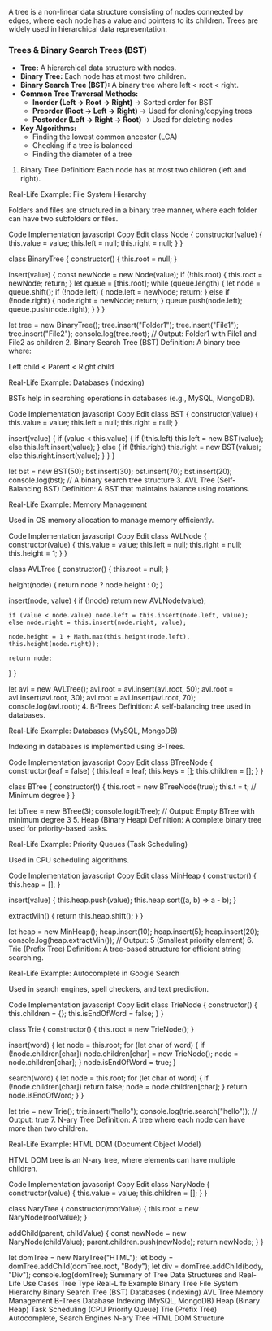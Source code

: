 A tree is a non-linear data structure consisting of nodes connected by edges, where each node has a value and pointers to its children. Trees are widely used in hierarchical data representation.

### **Trees & Binary Search Trees (BST)**
   - **Tree:** A hierarchical data structure with nodes.
   - **Binary Tree:** Each node has at most two children.
   - **Binary Search Tree (BST):** A binary tree where left < root < right.
   - **Common Tree Traversal Methods:**
     - **Inorder (Left → Root → Right)** → Sorted order for BST
     - **Preorder (Root → Left → Right)** → Used for cloning/copying trees
     - **Postorder (Left → Right → Root)** → Used for deleting nodes
   - **Key Algorithms:**
     - Finding the lowest common ancestor (LCA)
     - Checking if a tree is balanced
     - Finding the diameter of a tree

1. Binary Tree
Definition: Each node has at most two children (left and right).

Real-Life Example: File System Hierarchy

Folders and files are structured in a binary tree manner, where each folder can have two subfolders or files.

Code Implementation
javascript
Copy
Edit
class Node {
  constructor(value) {
    this.value = value;
    this.left = null;
    this.right = null;
  }
}

class BinaryTree {
  constructor() {
    this.root = null;
  }

  insert(value) {
    const newNode = new Node(value);
    if (!this.root) {
      this.root = newNode;
      return;
    }
    let queue = [this.root];
    while (queue.length) {
      let node = queue.shift();
      if (!node.left) {
        node.left = newNode;
        return;
      } else if (!node.right) {
        node.right = newNode;
        return;
      }
      queue.push(node.left);
      queue.push(node.right);
    }
  }
}

let tree = new BinaryTree();
tree.insert("Folder1");
tree.insert("File1");
tree.insert("File2");
console.log(tree.root); // Output: Folder1 with File1 and File2 as children
2. Binary Search Tree (BST)
Definition: A binary tree where:

Left child < Parent < Right child

Real-Life Example: Databases (Indexing)

BSTs help in searching operations in databases (e.g., MySQL, MongoDB).

Code Implementation
javascript
Copy
Edit
class BST {
  constructor(value) {
    this.value = value;
    this.left = null;
    this.right = null;
  }

  insert(value) {
    if (value < this.value) {
      if (!this.left) this.left = new BST(value);
      else this.left.insert(value);
    } else {
      if (!this.right) this.right = new BST(value);
      else this.right.insert(value);
    }
  }
}

let bst = new BST(50);
bst.insert(30);
bst.insert(70);
bst.insert(20);
console.log(bst); // A binary search tree structure
3. AVL Tree (Self-Balancing BST)
Definition: A BST that maintains balance using rotations.

Real-Life Example: Memory Management

Used in OS memory allocation to manage memory efficiently.

Code Implementation
javascript
Copy
Edit
class AVLNode {
  constructor(value) {
    this.value = value;
    this.left = null;
    this.right = null;
    this.height = 1;
  }
}

class AVLTree {
  constructor() {
    this.root = null;
  }

  height(node) {
    return node ? node.height : 0;
  }

  insert(node, value) {
    if (!node) return new AVLNode(value);

    if (value < node.value) node.left = this.insert(node.left, value);
    else node.right = this.insert(node.right, value);

    node.height = 1 + Math.max(this.height(node.left), this.height(node.right));

    return node;
  }
}

let avl = new AVLTree();
avl.root = avl.insert(avl.root, 50);
avl.root = avl.insert(avl.root, 30);
avl.root = avl.insert(avl.root, 70);
console.log(avl.root);
4. B-Trees
Definition: A self-balancing tree used in databases.

Real-Life Example: Databases (MySQL, MongoDB)

Indexing in databases is implemented using B-Trees.

Code Implementation
javascript
Copy
Edit
class BTreeNode {
  constructor(leaf = false) {
    this.leaf = leaf;
    this.keys = [];
    this.children = [];
  }
}

class BTree {
  constructor(t) {
    this.root = new BTreeNode(true);
    this.t = t; // Minimum degree
  }
}

let bTree = new BTree(3);
console.log(bTree); // Output: Empty BTree with minimum degree 3
5. Heap (Binary Heap)
Definition: A complete binary tree used for priority-based tasks.

Real-Life Example: Priority Queues (Task Scheduling)

Used in CPU scheduling algorithms.

Code Implementation
javascript
Copy
Edit
class MinHeap {
  constructor() {
    this.heap = [];
  }

  insert(value) {
    this.heap.push(value);
    this.heap.sort((a, b) => a - b);
  }

  extractMin() {
    return this.heap.shift();
  }
}

let heap = new MinHeap();
heap.insert(10);
heap.insert(5);
heap.insert(20);
console.log(heap.extractMin()); // Output: 5 (Smallest priority element)
6. Trie (Prefix Tree)
Definition: A tree-based structure for efficient string searching.

Real-Life Example: Autocomplete in Google Search

Used in search engines, spell checkers, and text prediction.

Code Implementation
javascript
Copy
Edit
class TrieNode {
  constructor() {
    this.children = {};
    this.isEndOfWord = false;
  }
}

class Trie {
  constructor() {
    this.root = new TrieNode();
  }

  insert(word) {
    let node = this.root;
    for (let char of word) {
      if (!node.children[char]) node.children[char] = new TrieNode();
      node = node.children[char];
    }
    node.isEndOfWord = true;
  }

  search(word) {
    let node = this.root;
    for (let char of word) {
      if (!node.children[char]) return false;
      node = node.children[char];
    }
    return node.isEndOfWord;
  }
}

let trie = new Trie();
trie.insert("hello");
console.log(trie.search("hello")); // Output: true
7. N-ary Tree
Definition: A tree where each node can have more than two children.

Real-Life Example: HTML DOM (Document Object Model)

HTML DOM tree is an N-ary tree, where elements can have multiple children.

Code Implementation
javascript
Copy
Edit
class NaryNode {
  constructor(value) {
    this.value = value;
    this.children = [];
  }
}

class NaryTree {
  constructor(rootValue) {
    this.root = new NaryNode(rootValue);
  }

  addChild(parent, childValue) {
    const newNode = new NaryNode(childValue);
    parent.children.push(newNode);
    return newNode;
  }
}

let domTree = new NaryTree("HTML");
let body = domTree.addChild(domTree.root, "Body");
let div = domTree.addChild(body, "Div");
console.log(domTree);
Summary of Tree Data Structures and Real-Life Use Cases
Tree Type	Real-Life Example
Binary Tree	File System Hierarchy
Binary Search Tree (BST)	Databases (Indexing)
AVL Tree	Memory Management
B-Trees	Database Indexing (MySQL, MongoDB)
Heap (Binary Heap)	Task Scheduling (CPU Priority Queue)
Trie (Prefix Tree)	Autocomplete, Search Engines
N-ary Tree	HTML DOM Structure
